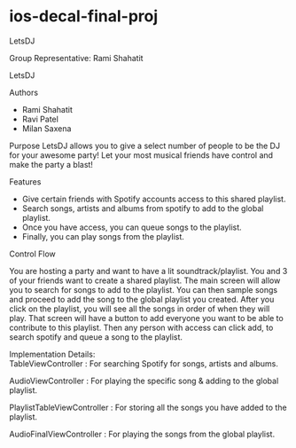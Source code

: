 # ios-decal-final-proj
LetsDJ

Group Representative: Rami Shahatit 

LetsDJ

Authors
- Rami Shahatit
- Ravi Patel
- Milan Saxena

Purpose
LetsDJ allows you to give a select number of people to be the DJ for your awesome party! Let your most musical friends have control and make the party a blast!

Features
- Give certain friends with Spotify accounts access to this shared playlist.
- Search songs, artists and albums from spotify to add to the global playlist.
- Once you have access, you can queue songs to the playlist.
- Finally, you can play songs from the playlist.

Control Flow

You are hosting a party and want to have a lit soundtrack/playlist. You and 3 of your friends want to create a shared playlist. The main screen will allow you to search for songs to add to the playlist. You can then sample songs and proceed to add the song to the global playlist you created. After you click on the playlist, you will see all the songs in order of when they will play. That screen will have a button to add everyone you want to be able to contribute to this playlist. Then any person with access can click add, to search spotify and queue a song to the playlist.

Implementation Details:  
  TableViewController : For searching Spotify for songs, artists and albums.
  
  AudioViewController : For playing the specific song & adding to the global playlist.
  
  PlaylistTableViewController : For storing all the songs you have added to the playlist.
  
  AudioFinalViewController : For playing the songs from the global playlist.


